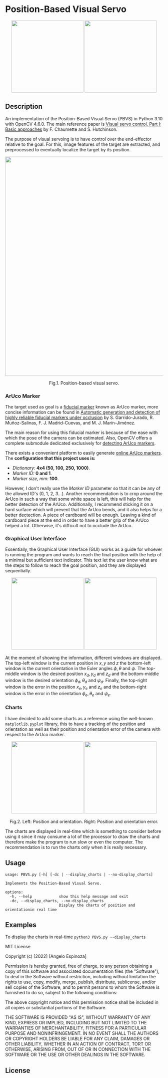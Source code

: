 # Position-Based Visual Servo 

<p align="center">
  <img src="https://user-images.githubusercontent.com/40195016/183271876-c494e9b1-2fe8-4bbf-8176-5026367c5b4f.gif" width="230"/>
  <img src="https://user-images.githubusercontent.com/40195016/183271879-a6de2253-161a-4a3e-b4c3-0b018fec77e6.gif" width="230"/>
</p>

## Description
An implementation of the Position-Based Visual Servo (PBVS) in Python 3.10 with OpenCV 4.6.0. The main reference paper is [Visual servo control, Part I: Basic approaches](https://hal.inria.fr/inria-00350283/file/2006_ieee_ram_chaumette.pdf)
by F. Chaumette and S. Hutchinson.

The purpose of visual servoing is to have control over the end-effector relative to the goal. For this, image features of the target are extracted, and preprocessed to
eventually localize the target by its position.

<p align="center">
  <img src="https://user-images.githubusercontent.com/40195016/183269196-bf263fed-dda7-4ca2-b6c0-dab45b7c4d84.svg" width="700"/>
</p>

<p align="center">
  Fig.1. Position-based visual servo.
</p>

### ArUco Marker
The target used as goal is a [fiducial marker](https://en.wikipedia.org/wiki/Fiducial_marker) known as ArUco marker, more concise information can be found in [Automatic generation and detection of highly reliable fiducial markers
under occlusion](https://www.google.com/url?sa=t&rct=j&q=&esrc=s&source=web&cd=&cad=rja&uact=8&ved=2ahUKEwiXuceWuLP5AhUcL0QIHXQ4BosQgAMoAHoECAEQAg&url=https%3A%2F%2Fscholar.google.com.mx%2Fscholar_url%3Furl%3Dhttps%3A%2F%2Fcode.ihub.org.cn%2Fprojects%2F641%2Frepository%2Frevisions%2Fmaster%2Fentry%2Freaded%2FAutomatic%252520generation%252520and%252520detection%252520of%252520highly%252520reliable%252520fiducial%252520markersnunder%252520occlusion.pdf%26hl%3Des%26sa%3DX%26ei%3DsQLvYqiwC8KjywSbu76AAg%26scisig%3DAAGBfm201CMNLnD07tNRdlkyyUG_rd1aJg%26oi%3Dscholarr&usg=AOvVaw0gk6onTq5VDi690-8xUhiS)
by S. Garrido-Jurado, R. Muñoz-Salinas, F. J. Madrid-Cuevas, and M. J. Marín-Jiménez.

The main reason for using this fiducial marker is because of the ease with which the pose of the camera can be estimated. Also, OpenCV offers a complete submodule dedicated exclusively for [detecting ArUco markers](https://docs.opencv.org/4.x/d5/dae/tutorial_aruco_detection.html).

There exists a convenient platform to easily generate [online ArUco markers](https://chev.me/arucogen/). The **configuration that this project uses is:**

- _Dictionary:_ **4x4 (50, 100, 250, 1000)**.
- _Marker ID:_ **0 and 1**.
- _Marker size, mm:_ **100**.

However, I don't really use the _Marker ID_ parameter so that it can be any of the allowed ID's (0, 1, 2, 3...). Another recommendation is to crop around the ArUco in such a way 
that some white space is left, this will help for the better detection of the ArUco. Additionally, I recommend sticking it on a hard surface which will prevent
that the ArUco bends, and it also helps for a better dectection. A piece of cardboard will be enough. Leaving a kind of cardboard piece at the end in order to
have a better grip of the ArUco helped a lot. Otherwise, it's difficult not to occlude the ArUco.

### Graphical User Interface
Essentially, the Graphical User Interface (GUI) works as a guide for whoever is running the program and wants to reach the final position with the help of a minimal but sufficient text indicator.
This text let the user know what are the steps to follow to reach the goal position, and they are displayed sequentially.

<p align="center">
  <img src="https://user-images.githubusercontent.com/40195016/183271464-a03748d7-0f23-4dfc-9dbb-5fb0c51e670e.gif" width="230"/>
  <img src="https://user-images.githubusercontent.com/40195016/183271632-1594060f-06ca-4d46-abcb-5c886dc73f18.gif" width="230"/>
</p>

At the moment of showing the information, different windows are displayed. The top-left window is the current position in $x, y$ and $z$ the bottom-left window is the current
orientation in the Euler angles $\phi, \theta$ and $\psi$. The top-middle window is the desired position $x_d, y_d$ and $z_d$ and the bottom-middle window is the desired
orientation $\phi_d, \theta_d$ and $\psi_d$. Finally, the top-right window is the error in the position $x_e, y_e$ and $z_e$ and the bottom-right window is the error in the 
orientation $\phi_e, \theta_e$ and $\psi_e$.

### Charts
I have decided to add some charts as a reference using the well-known ```matplotlib.pyplot``` library, this to have a tracking of the position and orientation as well
as their position and orientation error of the camera with respect to the ArUco marker.

<p align="center">
  <img src="https://user-images.githubusercontent.com/40195016/183272642-4edb555b-d6d7-46b7-a4b3-ea5e5968bf25.gif" width="230"/>
  <img src="https://user-images.githubusercontent.com/40195016/183272643-8541d757-7fac-4038-a843-e3176396c1b9.gif" width="230"/>
</p>

<p align="center">
  Fig.2. Left: Position and orientation. Right: Position and orientation error.
</p>

The charts are displayed in real-time which is something to consider before using it since it may consume a lot of the processor to draw the charts and therefore make
the program to run slow or even the computer. The recommendation is to run the charts only when it is really necessary.  


## Usage 
```
usage: PBVS.py [-h] [-dc | --display_charts | --no-display_charts]

Implements the Position-Based Visual Servo.

options:
  -h, --help            show this help message and exit
  -dc, --display_charts, --no-display_charts
                        Display the charts of position and orientationin real time
```

## Examples
To display the charts in real-time
```python3 PBVS.py --display_charts```

MIT License

Copyright (c) [2022] [Angelo Espinoza]

Permission is hereby granted, free of charge, to any person obtaining a copy
of this software and associated documentation files (the "Software"), to deal
in the Software without restriction, including without limitation the rights
to use, copy, modify, merge, publish, distribute, sublicense, and/or sell
copies of the Software, and to permit persons to whom the Software is
furnished to do so, subject to the following conditions:

The above copyright notice and this permission notice shall be included in all
copies or substantial portions of the Software.

THE SOFTWARE IS PROVIDED "AS IS", WITHOUT WARRANTY OF ANY KIND, EXPRESS OR
IMPLIED, INCLUDING BUT NOT LIMITED TO THE WARRANTIES OF MERCHANTABILITY,
FITNESS FOR A PARTICULAR PURPOSE AND NONINFRINGEMENT. IN NO EVENT SHALL THE
AUTHORS OR COPYRIGHT HOLDERS BE LIABLE FOR ANY CLAIM, DAMAGES OR OTHER
LIABILITY, WHETHER IN AN ACTION OF CONTRACT, TORT OR OTHERWISE, ARISING FROM,
OUT OF OR IN CONNECTION WITH THE SOFTWARE OR THE USE OR OTHER DEALINGS IN THE
SOFTWARE.



## License
